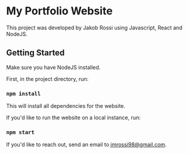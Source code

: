 # My Portfolio Website

This project was developed by Jakob Rossi using Javascript, React and NodeJS.

## Getting Started

Make sure you have NodeJS installed.

First, in the project directory, run:

### `npm install`

This will install all dependencies for the website.

If you'd like to run the website on a local instance, run:

### `npm start`

If you'd like to reach out, send an email to jmrossi98@gmail.com.